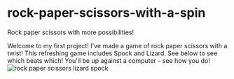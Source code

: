 # rock-paper-scissors-with-a-spin
Rock paper scissors with more possibilities!

Welcome to my first project!
I've made a game of rock paper scissors with a twist!
This refreshing game includes Spock and Lizard. See below to see which beats which!
You'll be up against a computer - see how you do!
![rock paper scissors lizard spock](./RPSLS.jpeg)